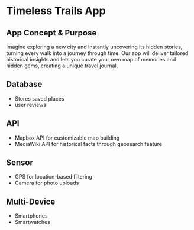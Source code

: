 # Timeless Trails App
## App Concept & Purpose
Imagine exploring a new city and instantly uncovering its hidden stories, turning every walk into a journey through time. Our app will deliver tailored historical insights and lets you curate your own map of memories and hidden gems, creating a unique travel journal.
## Database
- Stores saved places
- user reviews
## API
- Mapbox API for customizable map building
- MediaWiki API for historical facts through geosearch feature
## Sensor
- GPS for location-based filtering
- Camera for photo uploads
## Multi-Device
- Smartphones
- Smartwatches 
